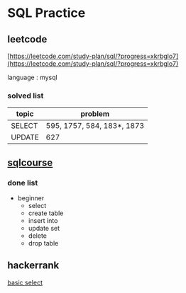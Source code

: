 # SQL Practice

## leetcode

[https://leetcode.com/study-plan/sql/?progress=xkrbglo7](https://leetcode.com/study-plan/sql/?progress=xkrbglo7)

language : mysql

### solved list

| topic  | problem                    |
| ------ | -------------------------- |
| SELECT | 595, 1757, 584, 183*, 1873 |
| UPDATE | 627                        |

## [sqlcourse](https://www.sqlcourse.com/)

### done list

- beginner
  - select
  - create table
  - insert into
  - update set
  - delete
  - drop table

## hackerrank

[basic select](https://www.hackerrank.com/domains/sql?filters%5Bsubdomains%5D%5B%5D=select)